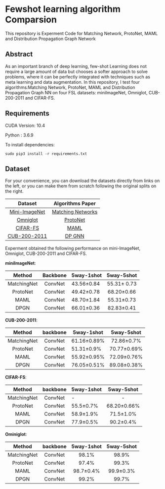 # Fewshot learning algorithm Comparsion

This repository is Experment Code for Matching Network, ProtoNet, MAML and Distribution Propagation Graph Network

## Abstract
As an important branch of deep learning, few-shot Learning does not require a large amount of data but chooses a softer approach to solve problems, where it can be perfectly integrated with techniques such as meta learning and data augmentation. In this repository, I test four algorithms:Matching Network, ProtoNet, MAML and Distribution Propagation Graph NN on four FSL datasets: miniImageNet, Omniglot, CUB-200-2011 and CIFAR-FS.

## Requirements

CUDA Version: 10.4

Python : 3.6.9

To install dependencies:

```setup
sudo pip3 install -r requirements.txt
```
## Dataset
For your convenience, you can download the datasets directly from links on the left, or you can make them from scratch following the original splits on the right. 

|    Dataset    | Algorithms Paper |
| :-----------: |:----------------:|
|  [Mini-ImageNet](https://drive.google.com/open?id=15WuREBvhEbSWo4fTr1r-vMY0C_6QWv4w)  |  [Matching Networks](https://arxiv.org/pdf/1606.04080.pdf)  | 
|    [Omniglot](https://drive.google.com/file/d/1nVGCTd9ttULRXFezh4xILQ9lUkg0WZCG)   |   [ProtoNet](https://arxiv.org/abs/1703.05175)   |
|  [CIFAR-FS](https://drive.google.com/file/d/1GjGMI0q3bgcpcB_CjI40fX54WgLPuTpS)  |   [MAML](https://arxiv.org/abs/1703.03400)   |
|      [CUB-200-2011](https://github.com/wyharveychen/CloserLookFewShot/tree/master/filelists/CUB)     |   [DP GNN](https://arxiv.org/abs/2003.14247)   |



Experment obtained the following performance on mini-ImageNet, Omniglot, CUB-200-2011 and CIFAR-FS.

**miniImageNet**:

|     Method    |   Backbone   |   5way-1shot   |   5way-5shot   |
| :-----------: |:------------:|----------------|:--------------:|
|  MatchingNet  |    ConvNet   |   43.56±0.84   |   55.31± 0.73  |
|    ProtoNet   |    ConvNet   |   49.42±0.78   |   68.20±0.66   |
|      MAML     |    ConvNet   |   48.70±1.84   |   55.31±0.73   |
|      DPGN     |    ConvNet   | 66.01±0.36 | 82.83±0.41 |





**CUB-200-2011**:

|     Method    |   backbone   |   5way-1shot   |   5way-5shot   |
| :-----------: |:------------:|----------------|:--------------:|
|  MatchingNet	|    ConvNet   |   61.16±0.89% 	|   72.86±0.7% |
|    ProtoNet 	|    ConvNet   |   51.31±0.9% 	|   70.77±0.69% |
|      MAML   	|    ConvNet   |   55.92±0.95% 	|   72.09±0.76% |
|      DPGN   	|    ConvNet   |   76.05±0.51% 	|   89.08±0.38% |




**CIFAR-FS**:

|    Method   |   backbone   | 5way-1shot     |   5way-5shot   |
|:-----------:|:------------:|----------------|:--------------:|
|  MatchingNet|    ConvNet   |   - |   - |
|    ProtoNet |    ConvNet   |   55.5±0.7% |   68.20±0.66% |
|      MAML   |    ConvNet   |   58.9±1.9% |   71.5±1.0% |
|      DPGN   |    ConvNet   |   77.9±0.5% |   90.2±0.4% |


**Ominiglot**:

|    Method   |   backbone   |  5way-1shot  |  5way-5shot  |
|:-----------:|:------------:|:------------:|:------------:|
|  MatchingNet|    ConvNet   |   98.1%		 |   98.9% |
|    ProtoNet |    ConvNet   |   97.4% |   99.3% |
|      MAML   |    ConvNet   |   98.7±0.4% |   99.9±0.3% |
|      DPGN   |    ConvNet   |   99.2% |   99.7% |


